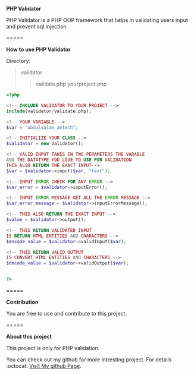**PHP Validator**

PHP Validator is a PHP OOP framework 
that helps in validating users input 
and prevent sql injection

=====

**How to use PHP Validator**

Directory:

>validator
>> validate.php
>>yourproject.php

```php
<?php

<!-- INCLUDE VALIDATOR TO YOUR PROJECT -->
include(validator/validate.php);

<!-- YOUR VARIABLE -->
$var = "abdulsalam amtech";

<!-- INITIALIZE YOUR CLASS -->
$validator = new Validator();

<!-- VALID INPUT TAKES IN TWO PERAMETERS THE VARABLE
AND THE DATATYPE YOU LOVE TO USE FOR VALIDATION 
THIS ALSO RETURN THE EXACT INPUT-->
$var = $validator->input($var, "text");

<!-- INPUT ERROR CHECK FOR ANY ERROR -->
$var_error = $validator->inputError();

<!-- INPUT ERROR MESSAGE GET ALL THE ERROR MESSAGE -->
$var_error_message = $validator->inputErrorMessage();

<!-- THIS ALSO RETURN THE EXACT INPUT -->
$value = $validator->output();

<!-- THIS RETURN VALIDATED INPUT
IS RETURN HTML ENTITIES AND CHARACTERS -->
$encode_value = $validator->validInput($var);

<!-- THIS RETURN VALID OUTPUT
IS CONVERT HTML ENTITIES AND CHARACTERS -->
$decode_value = $validator->validOutput($var);


?>
```

=====

**Contribution**

You are free to use and contribute to this project.

=====

 **About this project**

 This project is only for PHP validation.

You can check out my github for more intresting project.
For details :octocat: [Visit My github Page](https://github.com/abdulsalamamtech).